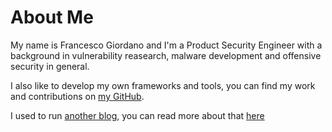 # About Me


My name is Francesco Giordano and I'm a Product Security Engineer with a background in vulnerability reasearch, malware development and offensive security in general.

I also like to develop my own frameworks and tools, you can find my work and contributions on [my GitHub](https://github.com/himazawa).

I used to run [another blog](https://bsod.dev), you can read more about that [here](/posts/long-time-no-see)

